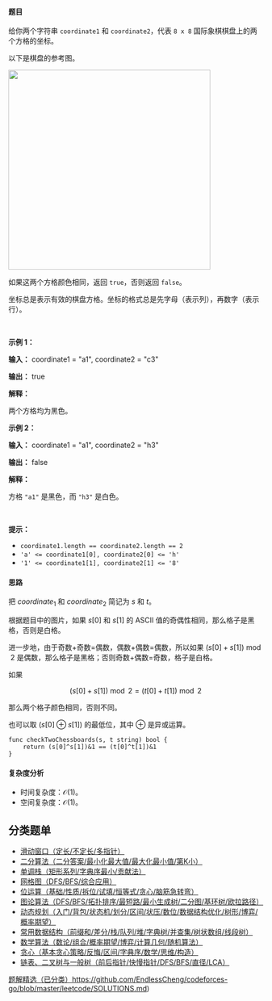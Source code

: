 #### 题目

<p>给你两个字符串 <code>coordinate1</code> 和 <code>coordinate2</code>，代表 <code>8 x 8</code> 国际象棋棋盘上的两个方格的坐标。</p>

<p>以下是棋盘的参考图。</p>

<p><img alt="" src="https://assets.leetcode.com/uploads/2024/07/17/screenshot-2021-02-20-at-22159-pm.png" style="width: 400px; height: 396px;" /></p>

<p>如果这两个方格颜色相同，返回 <code>true</code>，否则返回 <code>false</code>。</p>

<p>坐标总是表示有效的棋盘方格。坐标的格式总是先字母（表示列），再数字（表示行）。</p>

<p>&nbsp;</p>

<p><strong class="example">示例 1：</strong></p>

<div class="example-block">
<p><strong>输入：</strong> <span class="example-io">coordinate1 = "a1", coordinate2 = "c3"</span></p>

<p><strong>输出：</strong> <span class="example-io">true</span></p>

<p><strong>解释：</strong></p>

<p>两个方格均为黑色。</p>
</div>

<p><strong class="example">示例 2：</strong></p>

<div class="example-block">
<p><strong>输入：</strong> <span class="example-io">coordinate1 = "a1", coordinate2 = "h3"</span></p>

<p><strong>输出：</strong> <span class="example-io">false</span></p>

<p><strong>解释：</strong></p>

<p>方格 <code>"a1"</code> 是黑色，而 <code>"h3"</code> 是白色。</p>
</div>

<p>&nbsp;</p>

<p><strong>提示：</strong></p>

<ul>
	<li><code>coordinate1.length == coordinate2.length == 2</code></li>
	<li><code>'a' &lt;= coordinate1[0], coordinate2[0] &lt;= 'h'</code></li>
	<li><code>'1' &lt;= coordinate1[1], coordinate2[1] &lt;= '8'</code></li>
</ul>


#### 思路

把 $\textit{coordinate}_1$ 和 $\textit{coordinate}_2$ 简记为 $s$ 和 $t$。

根据题目中的图片，如果 $s[0]$ 和 $s[1]$ 的 ASCII 值的奇偶性相同，那么格子是黑格，否则是白格。

进一步地，由于奇数+奇数=偶数，偶数+偶数=偶数，所以如果 $(s[0] + s[1])\bmod 2$ 是偶数，那么格子是黑格；否则奇数+偶数=奇数，格子是白格。

如果

$$
(s[0] + s[1])\bmod 2 = (t[0] + t[1])\bmod 2
$$

那么两个格子颜色相同，否则不同。

也可以取 $(s[0] \oplus s[1])$ 的最低位，其中 $\oplus$ 是异或运算。

```
func checkTwoChessboards(s, t string) bool {
	return (s[0]^s[1])&1 == (t[0]^t[1])&1
}
```

#### 复杂度分析

- 时间复杂度：$\mathcal{O}(1)$。
- 空间复杂度：$\mathcal{O}(1)$。


## 分类题单

- [滑动窗口（定长/不定长/多指针）](https://leetcode.cn/circle/discuss/0viNMK/)
- [二分算法（二分答案/最小化最大值/最大化最小值/第K小）](https://leetcode.cn/circle/discuss/SqopEo/)
- [单调栈（矩形系列/字典序最小/贡献法）](https://leetcode.cn/circle/discuss/9oZFK9/)
- [网格图（DFS/BFS/综合应用）](https://leetcode.cn/circle/discuss/YiXPXW/)
- [位运算（基础/性质/拆位/试填/恒等式/贪心/脑筋急转弯）](https://leetcode.cn/circle/discuss/dHn9Vk/)
- [图论算法（DFS/BFS/拓扑排序/最短路/最小生成树/二分图/基环树/欧拉路径）](https://leetcode.cn/circle/discuss/01LUak/)
- [动态规划（入门/背包/状态机/划分/区间/状压/数位/数据结构优化/树形/博弈/概率期望）](https://leetcode.cn/circle/discuss/tXLS3i/)
- [常用数据结构（前缀和/差分/栈/队列/堆/字典树/并查集/树状数组/线段树）](https://leetcode.cn/circle/discuss/mOr1u6/)
- [数学算法（数论/组合/概率期望/博弈/计算几何/随机算法）](https://leetcode.cn/circle/discuss/IYT3ss/)
- [贪心（基本贪心策略/反悔/区间/字典序/数学/思维/构造）](https://leetcode.cn/circle/discuss/g6KTKL/)
- [链表、二叉树与一般树（前后指针/快慢指针/DFS/BFS/直径/LCA）](https://leetcode.cn/circle/discuss/K0n2gO/)

[题解精选（已分类）](https://github.com/EndlessCheng/codeforces-go/blob/master/leetcode/SOLUTIONS.md)https://github.com/EndlessCheng/codeforces-go/blob/master/leetcode/SOLUTIONS.md)